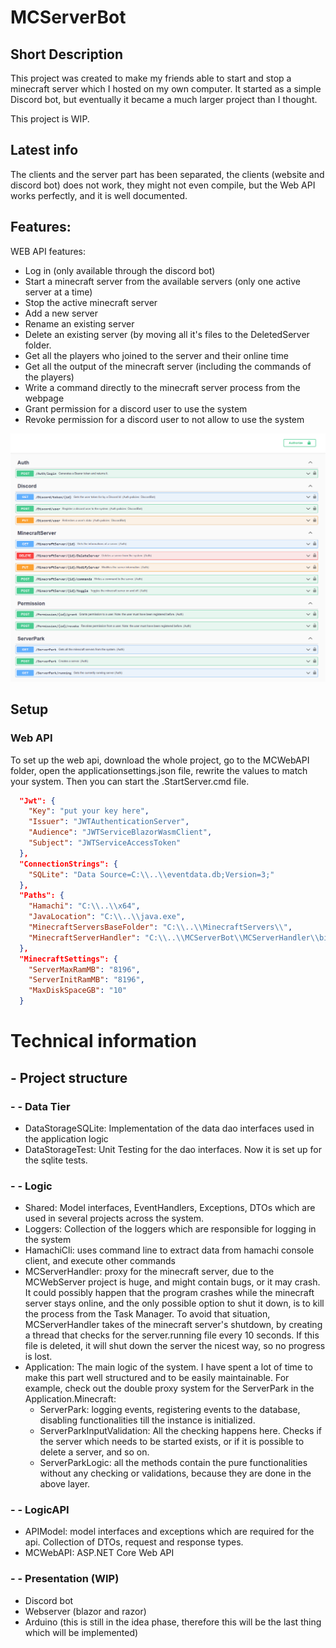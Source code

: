 # MCServerBot
## Short Description
This project was created to make my friends able to 
start and stop a minecraft server which I hosted on my own computer. 
It started as a simple Discord bot, but eventually it became a much 
larger project than I thought. 

This project is WIP.

## Latest info
The clients and the server part has been separated, the clients (website and discord bot) 
does not work, they might not even compile, but the Web API works perfectly, and it is well documented.

## Features:
WEB API features:

- Log in (only available through the discord bot)
- Start a minecraft server from the available servers (only one active server at a time)
- Stop the active minecraft server
- Add a new server
- Rename an existing server
- Delete an existing server (by moving all it's files to the DeletedServer folder.
- Get all the players who joined to the server and their online time
- Get all the output of the minecraft server (including the commands of the players)
- Write a command directly to the minecraft server process from the webpage
- Grant permission for a discord user to use the system
- Revoke permission for a discord user to not allow to use the system

<img src="docs/images/api-endpoints.png">



## Setup

### Web API
To set up the web api, download the whole project, 
go to the MCWebAPI folder, open the applicationsettings.json file,
rewrite the values to match your system. Then you can start the .StartServer.cmd file.

```json
  "Jwt": {
    "Key": "put your key here",
    "Issuer": "JWTAuthenticationServer",
    "Audience": "JWTServiceBlazorWasmClient",
    "Subject": "JWTServiceAccessToken"
  },
  "ConnectionStrings": {
    "SQLite": "Data Source=C:\\..\\eventdata.db;Version=3;"
  },
  "Paths": {
    "Hamachi": "C:\\..\\x64",
    "JavaLocation": "C:\\..\\java.exe",
    "MinecraftServersBaseFolder": "C:\\..\\MinecraftServers\\",
    "MinecraftServerHandler": "C:\\..\\MCServerBot\\MCServerHandler\\bin\\Debug\\net5.0\\MCServerHandler.exe"
  },
  "MinecraftSettings": {
    "ServerMaxRamMB": "8196",
    "ServerInitRamMB": "8196",
    "MaxDiskSpaceGB": "10"
  }
```

# Technical information

## - Project structure

### - - Data Tier

- DataStorageSQLite: Implementation of the data dao interfaces used in the application logic
- DataStorageTest: Unit Testing for the dao interfaces. Now it is set up for the sqlite tests.

### - - Logic

- Shared: Model interfaces, EventHandlers, Exceptions, DTOs which are used in several projects across the system.
- Loggers: Collection of the loggers which are responsible for logging in the system
- HamachiCli: uses command line to extract data from hamachi console client, and execute other commands
- MCServerHandler: proxy for the minecraft server, due to the MCWebServer project is huge, and might contain bugs, or it may crash. It could possibly happen that the program crashes while the minecraft server stays online, and the only possible option to shut it down, is to kill the process from the Task Manager. To avoid that situation, MCServerHandler takes of the minecraft server's shutdown, by creating a thread that checks for the server.running file every 10 seconds. If this file is deleted, it will shut down the server the nicest way, so no progress is lost.
- Application: The main logic of the system. I have spent a lot of time to make this part well structured and to be easily maintainable. For example, check out the double proxy system for the ServerPark in the Application.Minecraft:
  - ServerPark: logging events, registering events to the database, disabling functionalities till the instance is initialized.
  - ServerParkInputValidation: All the checking happens here. Checks if the server which needs to be started exists, or if it is possible to delete a server, and so on.
  - ServerParkLogic: all the methods contain the pure functionalities without any checking or validations, because they are done in the above layer.

### - - LogicAPI

- APIModel: model interfaces and exceptions which are required for the api. Collection of DTOs, request and response types.
- MCWebAPI: ASP.NET Core Web API

### - - Presentation (WIP)

- Discord bot
- Webserver (blazor and razor)
- Arduino (this is still in the idea phase, therefore this will be the last thing which will be implemented)